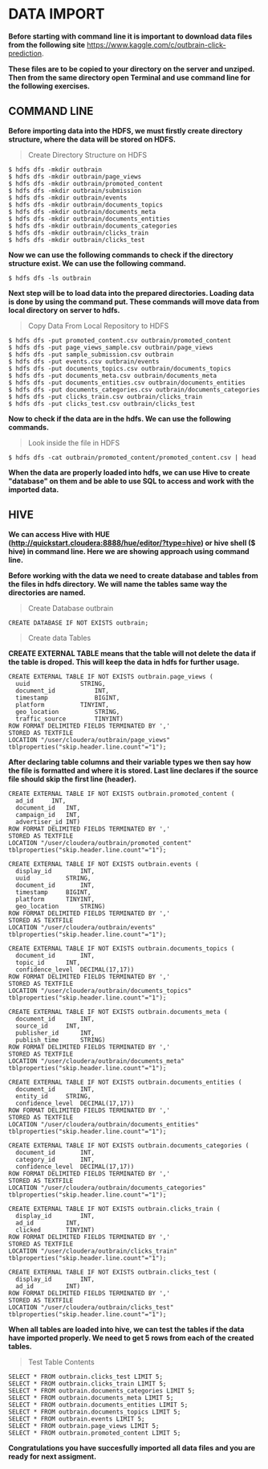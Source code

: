 # DATA IMPORT

**Before starting with command line it is important to download data files 
from the following site** https://www.kaggle.com/c/outbrain-click-prediction. 

**These files are to be copied to your directory on the server and unziped. Then from the same directory open Terminal and use command line for the following exercises.**

## COMMAND LINE

**Before importing data into the HDFS, we must firstly create directory structure, where the data will be stored on HDFS.**

> Create Directory Structure on HDFS

```
$ hdfs dfs -mkdir outbrain
$ hdfs dfs -mkdir outbrain/page_views
$ hdfs dfs -mkdir outbrain/promoted_content
$ hdfs dfs -mkdir outbrain/submission
$ hdfs dfs -mkdir outbrain/events
$ hdfs dfs -mkdir outbrain/documents_topics
$ hdfs dfs -mkdir outbrain/documents_meta
$ hdfs dfs -mkdir outbrain/documents_entities
$ hdfs dfs -mkdir outbrain/documents_categories
$ hdfs dfs -mkdir outbrain/clicks_train
$ hdfs dfs -mkdir outbrain/clicks_test
```

**Now we can use the following commands to check if the directory structure exist. We can use the following command.**

```
$ hdfs dfs -ls outbrain
```

**Next step will be to load data into the prepared directories. Loading data is done by using the command put. These commands will move data from local directory on server to hdfs.**

> Copy Data From Local Repository to HDFS

```
$ hdfs dfs -put promoted_content.csv outbrain/promoted_content
$ hdfs dfs -put page_views_sample.csv outbrain/page_views
$ hdfs dfs -put sample_submission.csv outbrain
$ hdfs dfs -put events.csv outbrain/events
$ hdfs dfs -put documents_topics.csv outbrain/documents_topics
$ hdfs dfs -put documents_meta.csv outbrain/documents_meta
$ hdfs dfs -put documents_entities.csv outbrain/documents_entities
$ hdfs dfs -put documents_categories.csv outbrain/documents_categories
$ hdfs dfs -put clicks_train.csv outbrain/clicks_train
$ hdfs dfs -put clicks_test.csv outbrain/clicks_test
```

**Now to check if the data are in the hdfs. We can use the following commands.**

> Look inside the file in HDFS

```
$ hdfs dfs -cat outbrain/promoted_content/promoted_content.csv | head
```

**When the data are properly loaded into hdfs, we can use Hive to create "database" on them and be able to use SQL to access and work with the imported data.**

## HIVE

**We can access Hive with HUE (http://quickstart.cloudera:8888/hue/editor/?type=hive) or hive shell ($ hive) in command line. Here we are showing approach using command line.**

**Before working with the data we need to create database and tables from the files in hdfs directory. We will name the tables same way the directories are named.**

> Create Database outbrain

```
CREATE DATABASE IF NOT EXISTS outbrain;
```

> Create data Tables 

**CREATE EXTERNAL TABLE means that the table will not delete the data if the table is droped. This will keep the data in hdfs for further usage.**

```
CREATE EXTERNAL TABLE IF NOT EXISTS outbrain.page_views (
  uuid        		STRING,
  document_id          	INT,
  timestamp           	BIGINT,
  platform      	TINYINT,
  geo_location         	STRING,
  traffic_source       	TINYINT)
ROW FORMAT DELIMITED FIELDS TERMINATED BY ','
STORED AS TEXTFILE
LOCATION "/user/cloudera/outbrain/page_views"
tblproperties("skip.header.line.count"="1");
```

**After declaring table columns and their variable types we then say how the file is formatted and where it is stored. Last line declares if the source file should skip the first line (header).**

```
CREATE EXTERNAL TABLE IF NOT EXISTS outbrain.promoted_content (
  ad_id		INT,
  document_id	INT,
  campaign_id	INT,
  advertiser_id	INT)
ROW FORMAT DELIMITED FIELDS TERMINATED BY ','
STORED AS TEXTFILE
LOCATION "/user/cloudera/outbrain/promoted_content"
tblproperties("skip.header.line.count"="1");
```

```
CREATE EXTERNAL TABLE IF NOT EXISTS outbrain.events (
  display_id		INT,
  uuid			STRING,
  document_id		INT,
  timestamp		BIGINT,
  platform		TINYINT,
  geo_location		STRING)
ROW FORMAT DELIMITED FIELDS TERMINATED BY ','
STORED AS TEXTFILE
LOCATION "/user/cloudera/outbrain/events"
tblproperties("skip.header.line.count"="1");
```

```
CREATE EXTERNAL TABLE IF NOT EXISTS outbrain.documents_topics (
  document_id		INT,
  topic_id		INT,
  confidence_level	DECIMAL(17,17))
ROW FORMAT DELIMITED FIELDS TERMINATED BY ','
STORED AS TEXTFILE
LOCATION "/user/cloudera/outbrain/documents_topics"
tblproperties("skip.header.line.count"="1");
```

```
CREATE EXTERNAL TABLE IF NOT EXISTS outbrain.documents_meta (
  document_id		INT,
  source_id		INT,
  publisher_id		INT,
  publish_time		STRING)
ROW FORMAT DELIMITED FIELDS TERMINATED BY ','
STORED AS TEXTFILE
LOCATION "/user/cloudera/outbrain/documents_meta"
tblproperties("skip.header.line.count"="1");
```

```
CREATE EXTERNAL TABLE IF NOT EXISTS outbrain.documents_entities (
  document_id		INT,
  entity_id		STRING,
  confidence_level	DECIMAL(17,17))
ROW FORMAT DELIMITED FIELDS TERMINATED BY ','
STORED AS TEXTFILE
LOCATION "/user/cloudera/outbrain/documents_entities"
tblproperties("skip.header.line.count"="1");
```

```
CREATE EXTERNAL TABLE IF NOT EXISTS outbrain.documents_categories (
  document_id		INT,
  category_id		INT,
  confidence_level	DECIMAL(17,17))
ROW FORMAT DELIMITED FIELDS TERMINATED BY ','
STORED AS TEXTFILE
LOCATION "/user/cloudera/outbrain/documents_categories"
tblproperties("skip.header.line.count"="1");
```

```
CREATE EXTERNAL TABLE IF NOT EXISTS outbrain.clicks_train (
  display_id		INT,
  ad_id			INT,
  clicked		TINYINT)
ROW FORMAT DELIMITED FIELDS TERMINATED BY ','
STORED AS TEXTFILE
LOCATION "/user/cloudera/outbrain/clicks_train"
tblproperties("skip.header.line.count"="1");
```

```
CREATE EXTERNAL TABLE IF NOT EXISTS outbrain.clicks_test (
  display_id		INT,
  ad_id			INT)
ROW FORMAT DELIMITED FIELDS TERMINATED BY ','
STORED AS TEXTFILE
LOCATION "/user/cloudera/outbrain/clicks_test"
tblproperties("skip.header.line.count"="1");
```

**When all tables are loaded into hive, we can test the tables if the data have imported properly. We need to get 5 rows from each of the created tables.**


> Test Table Contents

```
SELECT * FROM outbrain.clicks_test LIMIT 5;
SELECT * FROM outbrain.clicks_train LIMIT 5;
SELECT * FROM outbrain.documents_categories LIMIT 5;
SELECT * FROM outbrain.documents_meta LIMIT 5;
SELECT * FROM outbrain.documents_entities LIMIT 5;
SELECT * FROM outbrain.documents_topics LIMIT 5;
SELECT * FROM outbrain.events LIMIT 5;
SELECT * FROM outbrain.page_views LIMIT 5;
SELECT * FROM outbrain.promoted_content LIMIT 5;
```

**Congratulations you have succesfully imported all data files and you are ready for next assigment.**

